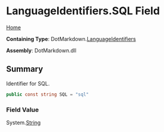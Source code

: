 <a name="_top"></a>

# LanguageIdentifiers\.SQL Field

[Home](../../../README.md#_top)

**Containing Type**: DotMarkdown\.[LanguageIdentifiers](../README.md#_top)

**Assembly**: DotMarkdown\.dll

## Summary

Identifier for SQL\.

```csharp
public const string SQL = "sql"
```

### Field Value

System\.[String](https://docs.microsoft.com/en-us/dotnet/api/system.string)